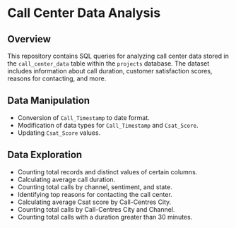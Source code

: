 # Call Center Data Analysis

## Overview
This repository contains SQL queries for analyzing call center data stored in the `call_center_data` table within the `projects` database. The dataset includes information about call duration, customer satisfaction scores, reasons for contacting, and more.

## Data Manipulation
- Conversion of `Call_Timestamp` to date format.
- Modification of data types for `Call_Timestamp` and `Csat_Score`.
- Updating `Csat_Score` values.

## Data Exploration
- Counting total records and distinct values of certain columns.
- Calculating average call duration.
- Counting total calls by channel, sentiment, and state.
- Identifying top reasons for contacting the call center.
- Calculating average Csat score by Call-Centres City.
- Counting total calls by Call-Centres City and Channel.
- Counting total calls with a duration greater than 30 minutes.



